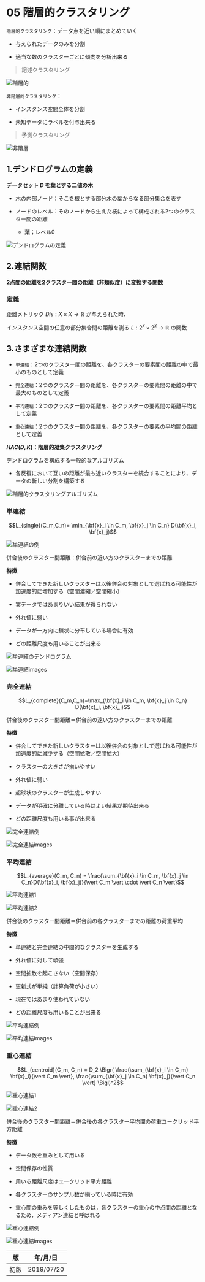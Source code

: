 05 階層的クラスタリング
====================

`階層的クラスタリング`：データ点を近い順にまとめていく

* 与えられたデータのみを分割

* 適当な数のクラスターごとに傾向を分析出来る

> 記述クラスタリング

![階層的](./images/05/階層的.png)

`非階層的クラスタリング`：

* インスタンス空間全体を分割

* 未知データにラベルを付与出来る

> 予測クラスタリング

![非階層](./images/05/非階層.png)



## 1.デンドログラムの定義

**データセット $`D`$ を葉とする二値の木**

* 木の内部ノード：そこを根とする部分木の葉からなる部分集合を表す

* ノードのレベル：そのノードから生えた枝によって構成される2つのクラスター間の距離

  * 葉；レベル0

![デンドログラムの定義](./images/05/デンドログラムの定義.png)



## 2.連結関数

**2点間の距離を2クラスター間の距離（非類似度）に変換する関数**



### 定義

距離メトリック $`Dis:X \times X \rightarrow \mathbb{R}`$ が与えられた時、

インスタンス空間の任意の部分集合間の距離を測る $`L:2^x \times 2^x \rightarrow \mathbb{R}`$ の関数



## 3.さまざまな連結関数

* `単連結`：2つのクラスター間の距離を、各クラスターの要素間の距離の中で最小のものとして定義

* `完全連結`：2つのクラスター間の距離を、各クラスターの要素間の距離の中で最大のものとして定義

* `平均連結`：2つのクラスター間の距離を、各クラスターの要素間の距離平均として定義

* `重心連結`：2つのクラスター間の距離を、各クラスターの要素の平均間の距離として定義

**$`HAC(D,K)`$：階層的凝集クラスタリング**

デンドログラムを構成する一般的なアルゴリズム

* 各反復において互いの距離が最も近いクラスターを統合することにより、データの新しい分割を構築する

![階層的クラスタリングアルゴリズム](./images/05/階層的クラスタリングアルゴリズム.png)



### 単連結

```math
L_{single}(C_m,C_n)= \min_{\bf{x}_i \in C_m, \bf{x}_j \in C_n} D(\bf{x}_i, \bf{x}_j)
```

![単連結の例](./images/05/単連結の例.png)

併合後のクラスター間距離：併合前の近い方のクラスターまでの距離

**特徴**

* 併合してできた新しいクラスターは以後併合の対象として選ばれる可能性が加速度的に増加する（空間濃縮／空間縮小）

* 実データではあまりいい結果が得られない

* 外れ値に弱い

* データが一方向に鎖状に分布している場合に有効

* どの距離尺度も用いることが出来る

![単連結のデンドログラム](./images/05/単連結のデンドログラム.png)

![単連結images](./images/05/単連結images.png)



### 完全連結

```math
L_{complete}(C_m,C_n)=\max_{\bf{x}_i \in C_m, \bf{x}_j \in C_n} D(\bf{x}_i, \bf{x}_j)
```

併合後のクラスター間距離＝併合前の遠い方のクラスターまでの距離

**特徴**

* 併合してできた新しいクラスターは以後併合の対象として選ばれる可能性が加速度的に減少する（空間拡散／空間拡大）

* クラスターの大きさが揃いやすい

* 外れ値に弱い

* 超球状のクラスターが生成しやすい

* データが明確に分離している時はよい結果が期待出来る

* どの距離尺度も用いる事が出来る

![完全連結例](./images/05/完全連結例.png)

![完全連結images](./images/05/完全連結images.png)



### 平均連結

```math
L_{average}(C_m, C_n) = \frac{\sum_{\bf{x}_i \in C_m, \bf{x}_j \in C_n}D(\bf{x}_i, \bf{x}_j)}{\vert C_m \vert \cdot \vert C_n \vert}
```

![平均連結1](./images/05/平均連結1.png)

![平均連結2](./images/05/平均連結2.png)

併合後のクラスター間距離＝併合前の各クラスターまでの距離の荷重平均

**特徴**

* 単連結と完全連結の中間的なクラスターを生成する

* 外れ値に対して頑強

* 空間拡散を起こさない（空間保存）

* 更新式が単純（計算負荷が小さい）

* 現在ではあまり使われていない

* どの距離尺度も用いることが出来る

![平均連結例](./images/05/平均連結例.png)

![平均連結images](./images/05/平均連結images.png)



### 重心連結

```math
L_{centroid}(C_m, C_n) = D_2 \Bigr( \frac{\sum_{\bf{x}_i \in C_m} \bf{x}_i}{\vert C_m \vert}, \frac{\sum_{\bf{x}_j \in C_n} \bf{x}_j}{\vert C_n \vert} \Bigl)^2
```

![重心連結1](./images/05/重心連結1.png)

![重心連結2](./images/05/重心連結2.png)

併合後のクラスター間距離＝併合後の各クラスター平均間の荷重ユークリッド平方距離


**特徴**

* データ数を重みとして用いる

* 空間保存の性質

* 用いる距離尺度はユークリッド平方距離

* 各クラスターのサンプル数が揃っている時に有効

* 重心間の重みを等しくしたものは，各クラスターの重心の中点間の距離となるため，メディアン連結と呼ばれる

![重心連結例](./images/05/重心連結例.png)

![重心連結images](./images/05/重心連結images.png)



| 版   | 年/月/日   |
| ---- | ---------- |
| 初版 | 2019/07/20 |
